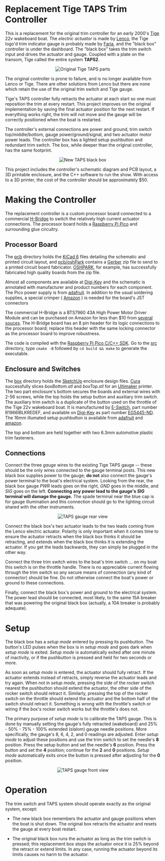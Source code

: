 # Replacement Tige TAPS Trim Controller

This is a replacement for the original trim controller for an early 2000's [Tige](https://www.tige.com/) 22v wakeboard boat.
The *electric actuator* is made by [Lenco](https://www.lencomarine.com), the Tige logo'd
trim indicator gauge is probably made by [Faria](https://fariabeede.com), and the
"black box" controller is under the dashboard.  The "black box" takes the trim switch input and drives the actuator
and gauge.  Coupled with a plate on the transom, Tige called the entire system **TAPS2**.

<p align="center"><img src="art/original.png" alt="Original Tige TAPS parts"></p>

The original controller is prone to failure, and is no longer available from Lenco or Tige.  There are
other solutions from Lenco but there are none which retain the use of the original trim switch and Tige
gauge.

Tige's TAPS controller fully retracts the actuator at each start so one must
reposition the trim at every restart.
This project improves on the original implementation by saving the final actuator position for the next
restart.
If everything works right, the trim will not move and the gauge will be correctly positioned when the
boat is restarted.

The controller's external connections are power and ground, trim switch top/middle/bottom,
gauge power/ground/signal, and two actuator motor power leads.  The controller box has a lighted
setup pushbutton and redundant trim switch.
The box, while deeper than the original controller, has the same footprint.

<p align="center"><img src="art/newBox.png" alt="New TAPS black box"></p>

This project includes the controller's schematic diagram and PCB layout, a 3D printable enclosure, and the C++
software to run the show.  With access to a 3D printer, the cost of the controller should be approximately $50.

# Making the Controller

The replacement controller is a custom processor board connected to a commercial
[H-Bridge](https://en.wikipedia.org/wiki/H-bridge)
to switch the relatively high current actuator connections.
The processor board holds a [Raspberry Pi Pico](https://www.google.com/search?q=raspberry+pico) and surrounding
glue circuitry.

## Processor Board

The [pcb](pcb) directory holds the [KiCad 6](https://www.kicad.org/) files detailing the schematic and
printed circuit layout, and
[pcb/oshPark](pcb/oshPark)
contains a
[Gerber](https://en.wikipedia.org/wiki/Gerber_format)
zip file to send to a printed circuit board
fabricator.  [OSHPARK](https://oshpark.com/), for example, has successfully fabricated high quality boards from
the zip file.

Almost all components are available at [Digi-Key](https://www.digikey.com/) and the schematic is annotated with
manufacturer and product numbers for each component.
The Pico power supply is from [adafruit](https://www.adafruit.com/product/4683).
In addition to the usual soldering supplies, a special crimper
( [Amazon](https://www.amazon.com/dp/B088NQV8Z3) )
is needed for the board's JST connectors

The commercial H-Bridge is a BTS7960 43A High Power Motor Driver Module and can be purchased on Amazon for less than $10 from
[several souces](https://www.amazon.com/s/?url=search-alias%3Daps&field-keywords=BTS7960+43A+Motor+Driver+Module).
The H-Bridge board has an 8 pin header for its logic connections to the processor board; replace this header with the same locking connector
as the processor board to improve robustness.

The code is compiled with the [Raspberry Pi Pico C/C++ SDK](https://datasheets.raspberrypi.com/pico/raspberry-pi-pico-c-sdk.pdf).
Go to the [src](/src) directory, type `cmake -B` followed by `cd build && make` to generate the executable.

## Enclosure and Switches

The [box](/box) directory holds the [SketchUp](https://www.sketchup.com/) enclosure design files.
[Cura](https://ultimaker.com/software/ultimaker-cura) successfully slices *boxBottom.stl* and *boxTop.stl* for
an [Ultimaker](https://ultimaker.com/) printer.
The two part enclosure's bottom secures the boards and external wires with 2-56 screws, while the top holds the setup button and
auxiliary trim switch.
The auxiliary trim switch is a duplicate of the button used on the throttle of the Tige 22v wakeboard boat.
It is manufactured by
[E-Switch](https://www.e-switch.com/),
part number
R1966IBLKREDEF,
and available on
[Digi-Key](https://www.digikey.com/short/t0br9zjr)
as part number [EG5445-ND](https://www.digikey.com/short/t0br9zjr).
The 16mm illumated setup pushbutton is available from [adafruit](https://www.adafruit.com/product/1477)
and [amazon](https://www.amazon.com/dp/B0148183D2).

The top and bottom are held together with two 6.3mm automotive plastic trim fasteners.

## Connections

Connect the three *gauge* wires to the existing Tige TAPS gauge -- these should be the only wires connected to
the gauge terminal posts.  This new black box supplies power to the gauge; **do not** also connect the gauge's power terminal to
the boat's electrical system.  Looking from the rear, the black box gauge *PWR* leads goes on the right, *GND* goes in the middle,
and *SIG* goes on the left.  **Connecting any power lead to the gauge's *SIG* terminal will damage the gauge.**
The spade terminal near the blue cap is for gauge illumination and this connection should go to the lighting circuit
shared with the other instruments.

<p align="center"><img src="art/GaugeRear.png" alt="TAPS gauge rear view"></p>

Connect the black box's two actuator leads to the two leads coming from the Lenco electric actuator.  Polarity
is only important when it comes time to ensure the actuator retracts when the black box thinks it should be
retracting, and extends when the black box thinks it is extending the actuator.  If you get the leads backwards,
they can simply be plugged in the other way.

Connect the three trim switch wires to the boat's trim switch ... on my boat this switch is on the throttle handle.
There is no appreciable current flowing through the trim switch so any secure means of connection (any kind of connector)
should be fine.  Do not otherwise connect the boat's power or ground to these connections.

Finally, connect the black box's power and ground to the electrical system.  The power lead should be connected, most likely,
to the same 15A breaker that was powering the original black box (actually, a 10A breaker is probably adequate).

# Setup

The black box has a *setup mode* entered by pressing its pushbutton.  The button's LED pulses
when the box is in *setup mode* and goes dark when *setup mode* is exited.  *Setup mode* is automatically exited after one
minute of inactivity, or if the pushbutton is pressed and held for two seconds or more.

As soon as *setup mode* is entered, the actuator should fully retract.
If the actuator extends instead of retracts, simply reverse the actuator leads and try again.
When not in
*setup mode*, pressing the side
of the rocker switch nearest the pushbutton should extend the actuator, the other side of
the rocker switch should retract it.
Similarly, pressing the top of the rocker switch on the throttle should extend the actuator and the bottom half of the
switch should retract it.  Something is wrong with the
throttle's switch or wiring if the box's rocker switch works but the throttle's does not.

The primary purpose of *setup mode* is to calibrate the TAPS gauge.  This is done by manually setting the gauge's fully retracted (wakeboard) and 25% - 50% - 75% - 100% extended (slalom) gauge needle positions.  More specifically, the gauge's 8, 6, 4, 2, and 0 readings are adjusted.  Enter *setup mode* to adjust these positions and use the trim switch to set the needle's **8** position.  Press the
setup button and set the needle's **6** position.  Press the button and set the **4** position; continue for the **2** and **0** positions.
*Setup mode* automatically exits once the button is pressed after adjusting for the **0** position.

<p align="center"><img src="art/GaugeFront.png" alt="TAPS gauge front view"></p>

# Operation

The trim switch and TAPS system should operate exactly as the original system, except:
- The new black box remembers the actuator and gauge positions when the boat is shut down.
The original box retracts the actuator and resets the gauge at every boat restart.

- The original black box runs the actuator as long as the trim switch is pressed; this replacement box stops the actuator
once it is 25% beyond the retract or extend limits.
In any case, running the actuator beyond its limits causes no harm to the actuator.

